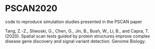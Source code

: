 # PSCAN2020
code to reproduce simulation studies presented in the PSCAN paper 

Tang, Z.-Z., Sliwoski, G., Chen, G., Jin, B., Bush, W., Li, B., and Capra, T. (2020). Spatial scan tests guided by protein structures improve complex disease gene discovery and signal variant detection. Genome Biology.
